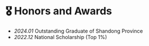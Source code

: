 # 🎖 Honors and Awards
- *2024.01* Outstanding Graduate of Shandong Province
- *2022.12* National Scholarship (Top 1%)